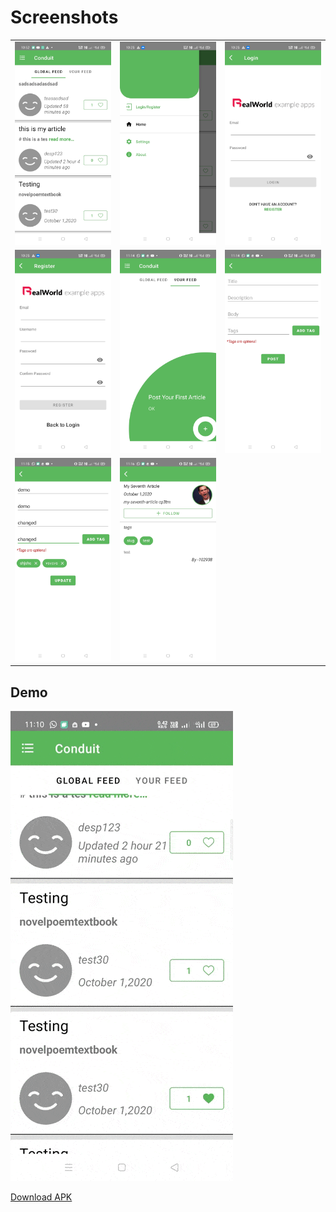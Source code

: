 # Screenshots
<table>
        <tr>
          <td><img src="app/screenshots/1.jpg"></td>
          <td><img src="app/screenshots/2.jpg"></td>
          <td><img src="app/screenshots/3.jpg"></td>
        <tr>
            <td><img src="app/screenshots/4.jpg"></td>
            <td><img src="app/screenshots/5.jpg"></td>
             <td><img src="app/screenshots/6.jpg"></td>
        </tr>
         <tr>
             <td><img src="app/screenshots/7.jpg"></td>
              <td><img src="app/screenshots/8.jpg"></td>
         </tr>
</table>

## Demo
<img src="app/records/1.gif">

<a href="app/apk/Conduit.apk">Download APK</a>
